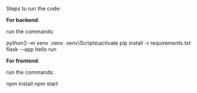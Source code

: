 Steps to run the code:

**For backend**:

run the commands:

python3 -m venv .venv
.venv\Scripts\activate
pip install -r requirements.txt
flask --app hello run

**For frontend**:

run the commands:

npm install 
npm start
